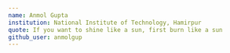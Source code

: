 ```yaml
---
name: Anmol Gupta
institution: National Institute of Technology, Hamirpur
quote: If you want to shine like a sun, first burn like a sun
github_user: anmolgup
---
```

